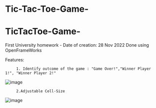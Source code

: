 # Tic-Tac-Toe-Game-

# TicTacToe-Game-
First University homework - Date of creation: 28 Nov 2022
Done using OpenFrameWorks

Features: 
         
         1. Identify outcome of the game : "Game Over!","Winner Player 1!", "Winner Player 2!"

![image](https://user-images.githubusercontent.com/124136245/218987397-0a081a59-7a68-4a2f-bf55-4f826fbe359a.png)

         2.Adjustable Cell-Size

![image](https://user-images.githubusercontent.com/124136245/218987775-3b97b538-a9c2-4caa-82fa-d0cb0edc061c.png)
